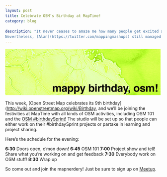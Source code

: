 ```yaml
---
layout: post
title: Celebrate OSM’s Birthday at MapTime!
category: blog

description: "It never ceases to amaze me how many people get excited about OSM! We had about 40 people show up to celebrate, so many that we ran out of seats!
Nevertheless, [Alan](https://twitter.com/mappingmashups) still managed to do an OSM 101 tutorial in Stamen’s conference room. Some people in there made their very first edits!"
---
```


!["Happy Birthday OSM!"](/img/mappy-birthday.jpg "Happy Birthday OSM!")

This week, [Open Street Map celebrates its 9th birthday](http://wiki.openstreetmap.org/wiki/Birthday, and we’ll be joining the festivities at MapTime with all kinds of OSM activities, including OSM 101 and the [OSM #birthdaySprint!](http://osmlab.github.io/birthday-sprint/locations/) The studio will be set up so that people can either work on their #birthdaySprint projects or partake in learning and project sharing. 

Here’s the schedule for the evening:

**6:30** Doors open, c’mon down! 
**6:45** OSM 101
**7:00** Project show and tell! Share what you’re working on and get feedback
**7:30** Everybody work on OSM stuff! 
**8:30** Wrap up

So come out and join the mapnerdery! Just be sure to sign up on [Meetup](http://www.meetup.com/Bay-Area-OpenStreetMappers/events/130308822/). 